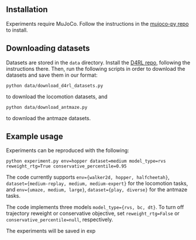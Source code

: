 
## Installation

Experiments require MuJoCo.
Follow the instructions in the [mujoco-py repo](https://github.com/openai/mujoco-py) to install.

## Downloading datasets

Datasets are stored in the `data` directory.
Install the [D4RL repo](https://github.com/rail-berkeley/d4rl), following the instructions there.
Then, run the following scripts in order to download the datasets and save them in our format:

```
python data/download_d4rl_datasets.py
```
to download the locomotion datasets, and
```
python data/download_antmaze.py
```
to download the antmaze datasets.

## Example usage

Experiments can be reproduced with the following:

```
python experiment.py env=hopper dataset=medium model_type=rvs reweight_rtg=True conservative_percentile=0.95
```

The code currently supports `env={walker2d, hopper, halfcheetah}`, `dataset={medium-replay, medium, medium-expert}` for the locomotion tasks, and `env={umaze, medium, large}`, `dataset={play, diverse}` for the antmaze tasks.

The code implements three models `model_type={rvs, bc, dt}`. To turn off trajectory reweight or conservative objective, set `reweight_rtg=False` or `conservative_percentile=null`, respectively.

The experiments will be saved in exp